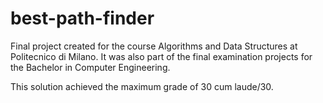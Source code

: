 # best-path-finder

Final project created for the course Algorithms and Data Structures at Politecnico di Milano.
It was also part of the final examination projects for the Bachelor in Computer Engineering.

This solution achieved the maximum grade of 30 cum laude/30.